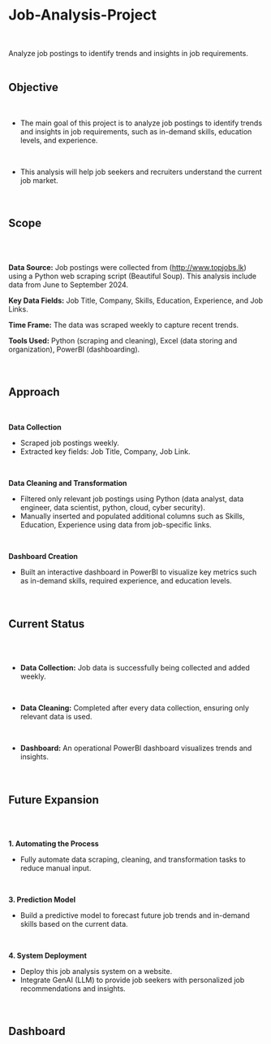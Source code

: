 # Job-Analysis-Project
<br />

Analyze job postings to identify trends and insights in job requirements.
<br /><br />

## Objective
<br />

* The main goal of this project is to analyze job postings to identify trends and insights in job requirements, such as in-demand skills, education levels, and experience.
<br />

* This analysis will help job seekers and recruiters understand the current job market.
<br /><br /><br />

## Scope
<br /><br />

**Data Source:** Job postings were collected from (http://www.topjobs.lk) using a Python web scraping script (Beautiful Soup). This analysis include data from June to September 2024.
<br />

**Key Data Fields:**   Job Title, Company, Skills, Education, Experience, and Job Links.
<br />

**Time Frame:**   The data was scraped weekly to capture recent trends.
<br />

**Tools Used:**   Python (scraping and cleaning), Excel (data storing and organization), PowerBI (dashboarding).
<br /><br /><br />

## Approach
<br />

**Data Collection**
<br />

  - Scraped job postings weekly.
  - Extracted key fields: Job Title, Company, Job Link.
<br />

**Data Cleaning and Transformation**
<br />

  - Filtered only relevant job postings using Python (data analyst, data engineer, data scientist, python, cloud, cyber security).
  - Manually inserted and populated additional columns such as Skills, Education, Experience using data from job-specific links.
<br />

**Dashboard Creation**
<br />

  - Built an interactive dashboard in PowerBI to visualize key metrics such as in-demand skills, required experience, and education levels.
<br /><br /><br />

## Current Status
<br /><br />

- **Data Collection:** Job data is successfully being collected and added weekly.
<br />

- **Data Cleaning:**  Completed after every data collection, ensuring only relevant data is used.
<br />

- **Dashboard:** An operational PowerBI dashboard visualizes trends and insights.
<br /><br /><br />

## Future Expansion
<br /><br />

**1. Automating the Process**
  - Fully automate data scraping, cleaning, and transformation tasks to reduce manual input.
<br />

**3. Prediction Model**
  - Build a predictive model to forecast future job trends and in-demand skills based on the current data.
<br />

**4. System Deployment**
  - Deploy this job analysis system on a website.
  - Integrate GenAI (LLM) to provide job seekers with personalized job recommendations and insights.
<br /><br /><br />

## Dashboard








